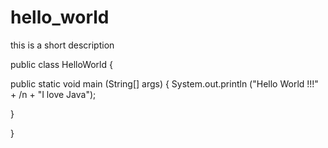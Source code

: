 # hello_world
this is a short description

public class HelloWorld {

public static void main (String[] args) {
    System.out.println ("Hello World !!!" + /n + "I love Java");

}

}




























